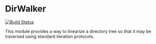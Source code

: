 # DirWalker

[![Build Status](https://github.com/scottrsm/DirWalker.jl/actions/workflows/CI.yml/badge.svg?branch=main)](https://github.com/scottrsm/DirWalker.jl/actions/workflows/CI.yml?query=branch%3Amain)

This module provides a way to linearize a directory tree so that it may be traversed using standard iteration protocols.

